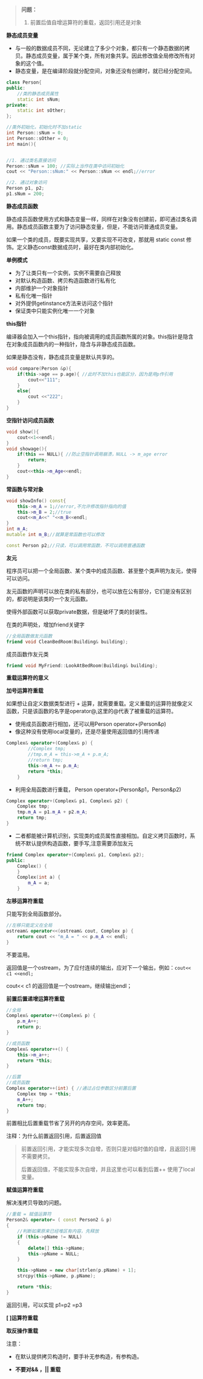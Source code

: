 > **问题：**
>
> 1. 前置后值自增运算符的重载，返回引用还是对象

**静态成员变量**

- 与一般的数据成员不同，无论建立了多少个对象，都只有一个静态数据的拷贝。静态成员变量，属于某个类，所有对象共享。因此修改值全局修改所有对象的这个值。
- 静态变量，是在编译阶段就分配空间，对象还没有创建时，就已经分配空间。

```cpp
class Person{
public:
	//类的静态成员属性
	static int sNum;
private:
	static int sOther;
};

//类外初始化，初始化时不加static
int Person::sNum = 0;
int Person::sOther = 0;
int main(){


//1. 通过类名直接访问
Person::sNum = 100; //实际上当作在类中访问初始化
cout << "Person::sNum:" << Person::sNum << endl;//error

//2. 通过对象访问
Person p1, p2;
p1.sNum = 200;
```

**静态成员函数**

静态成员函数使用方式和静态变量一样，同样在对象没有创建前，即可通过类名调用。静态成员函数主要为了访问静态变量，但是，不能访问普通成员变量。

如果一个类的成员，既要实现共享，又要实现不可改变，那就用 static const 修饰。定义静态const数据成员时，最好在类内部初始化。

**单例模式**

- 为了让类只有一个实例，实例不需要自己释放
- 对默认构造函数、拷贝构造函数进行私有化
- 内部维护一个对象指针
- 私有化唯一指针
- 对外提供getinstance方法来访问这个指针
- 保证类中只能实例化唯一一个对象

**this指针**

编译器会加入一个this指针，指向被调用的成员函数所属的对象。this指针是隐含在对象成员函数内的一种指针，隐含与非静态成员函数。

如果是静态没有，静态成员变量是默认共享的。

```cpp
void compare(Person &p){
    if(this->age == p.age){ //此时不加this也能区分，因为是用p作引用
        cout<<"111";
    }
    else{
        cout <<"222";
    }
}
```

**空指针访问成员函数**

```cpp
void show(){
    cout<<1<<endl;
}
void showage(){
    if(this == NULL){ //防止空指针调用崩溃，NULL -> m_age error
        return;
    }
    cout<<this->m_Age<<endl;
}
```

**常函数与常对象**

```cpp
void showInfo() const{
    this->m_A = 1;//error,不允许修改指针指向的值
    this->m_B = 2;//true
    cout<<m_A<<" "<<m_B<<endl;
}
int m_A;
mutable int m_B;//就算是常函数也可以修改

const Person p2;//只读，可以调用常函数，不可以调用普通函数

```

**友元**

程序员可以把一个全局函数、某个类中的成员函数、甚至整个类声明为友元，使得可以访问。

友元函数的声明可以放在类的私有部分，也可以放在公有部分，它们是没有区别的，都说明是该类的一个友元函数。

使得外部函数可以获取private数据，但是破坏了类的封装性。

在类的声明处，增加friend关键字

```cpp
//全局函数做友元函数
friend void CleanBedRoom(Building& building);
```

成员函数作友元类

```cpp
friend void MyFriend::LookAtBedRoom(Building& building);
```

**重载运算符的意义**



**加号运算符重载**

如果想让自定义数据类型进行 + 运算，就需要重载。定义重载的运算符就像定义函数，只是该函数的名字是operator@,这里的@代表了被重载的运算符。

- 使用成员函数进行相加，还可以用Person operator+(Person&p) 
- 像这种没有使用local变量的，还是尽量使用返回值的引用传递

```cpp
Complex& operator+(Complex& p) {
		//Complex tmp;
		//tmp.m_A = this->m_A + p.m_A;
		//return tmp;
		this->m_A += p.m_A;
		return *this;
	}

```

- 利用全局函数进行重载， Person operator+(Person&p1，Person&p2)

```cpp
Complex operator+(Complex& p1, Complex& p2) {
	Complex tmp;
	tmp.m_A = p1.m_A + p2.m_A;
	return tmp;
}
```

- 二者都能被计算机识别，实现类的成员属性直接相加。自定义拷贝函数时，系统不默认提供构造函数，要手写,注意需要添加友元 

```cpp
friend Complex operator+(Complex& p1, Complex& p2);
public:
	Complex() {
	}
	Complex(int a) {
		m_A = a;
	}
```

**左移运算符重载**

只能写到全局函数部分。

```cpp
//左移只能定义在全局
ostream& operator<<(ostream& cout, Complex p) {
	return cout << "m_A = " << p.m_A << endl;
}
```

不要滥用。

返回值是一个ostream，为了应付连续的输出，应对下一个输出，例如：`cout<< c1 <<endl;`

cout<< c1 的返回值是一个ostream，继续输出endl；

**前置后置递增运算符重载**

```cpp
//全局
Complex& operator++(Complex& p) {
	p.m_A++;
	return p;
}

//成员函数
Complex& operator++() {
    this->m_a++;
    return *this;
}
```

```cpp
//后置
//成员函数
Complex operator++(int) { //通过占位参数区分前置后置
    Complex tmp = *this;
    m_A++;
    return tmp;
}
```

前置相比后置重载节省了另开的内存空间，效率更高。

注释：为什么前置返回引用，后置返回值

> 前置返回引用，才能实现多次自增，否则只是对临时值的自增，且返回引用不需要拷贝。
>
> 后置返回值，不能实现多次自增，并且这里也可以看到后置++ 使用了local变量。

**赋值运算符重载**

解决浅拷贝导致的问题。

```cpp
//重载 = 赋值运算符
Person2& operator= ( const Person2 & p)
{
    //判断如果原来已经堆区有内容，先释放
    if (this->pName != NULL)
    {
        delete[] this->pName;
        this->pName = NULL;
    }

    this->pName = new char[strlen(p.pName) + 1];
    strcpy(this->pName, p.pName);

    return *this;
}
```

返回引用，可以实现 p1=p2 =p3

**[ ]运算符重载**

**取反操作重载**

注意：

- 在默认提供拷贝构造时，要手补无参构造，有参构造。

- **不要对&& ，|| 重载**
